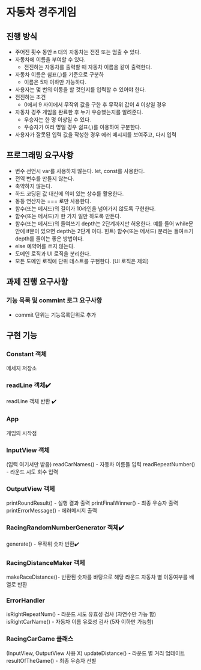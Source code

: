 # 자동차 경주게임

## 진행 방식

- 주어진 횟수 동안 n 대의 자동차는 전진 또는 멈출 수 있다.
- 자동차에 이름을 부여할 수 있다.
  - 전진하는 자동차를 출력할 때 자동차 이름을 같이 출력한다.
- 자동차 이름은 쉼표(,)를 기준으로 구분하
  - 이름은 5자 이하만 가능하다.
- 사용자는 몇 번의 이동을 할 것인지를 입력할 수 있어야 한다.
- 전진하는 조건
  - 0에서 9 사이에서 무작위 값을 구한 후 무작위 값이 4 이상일 경우
- 자동차 경주 게임을 완료한 후 누가 우승했는지를 알려준다.
  - 우승자는 한 명 이상일 수 있다.
  - 우승자가 여러 명일 경우 쉼표(,)를 이용하여 구분한다.
- 사용자가 잘못된 입력 값을 작성한 경우 에러 메시지를 보여주고, 다시 입력

## 프로그래밍 요구사항

- 변수 선언시 var를 사용하지 않는다. let, const를 사용한다.
- 전역 변수를 만들지 않는다.
- 축약하지 않는다.
- 하드 코딩된 값 대신에 의미 있는 상수를 활용한다.
- 동등 연산자는 === 로만 사용한다.
- 함수(또는 메서드)의 길이가 10라인을 넘어가지 않도록 구현한다.
- 함수(또는 메서드)가 한 가지 일만 하도록 만든다.
- 함수(또는 메서드)의 들여쓰기 depth는 2단계까지만 허용한다.
  예를 들어 while문 안에 if문이 있으면 depth는 2단계 이다.
  힌트) 함수(또는 메서드) 분리는 들여쓰기 depth를 줄이는 좋은 방법이다.
- else 예약어를 쓰지 않는다.
- 도메인 로직과 UI 로직을 분리한다.
- 모든 도메인 로직에 단위 테스트를 구현한다. (UI 로직은 제외)

## 과제 진행 요구사항

### 기능 목록 및 commint 로그 요구사항

- commit 단위는 기능목록단위로 추가

## 구현 기능

### Constant 객체
메세지 저장소
### readLine 객체✔️
readLine 객체 반환 ✔️

### App

게임의 시작점

### InputView 객체

(입력 여기서만 받음)
readCarNames() - 자동차 이름들 입력
readRepeatNumber() - 라운드 시도 회수 입력

### OutputView 객체

printRoundResult() - 실행 결과 출력
printFinalWinner() - 최종 우승자 출력
printErrorMessage() - 에러메시지 출력

### RacingRandomNumberGenerator 객체✔️

generate() - 무작위 숫자 반환✔️

### RacingDistanceMaker 객체

makeRaceDistance()- 반환된 숫자를 바탕으로 해당 라운드 자동차 별 이동여부를 배열로 반환

### ErrorHandler

isRightRepeatNum() - 라운드 시도 유효성 검사 (자연수만 가능 함)
isRightCarName() - 자동차 이름 유효성 검사 (5자 이하만 가능함)

### RacingCarGame 클래스

(InputView, OutputView 사용 X)
updateDistance() - 라운드 별 거리 업데이트
resultOfTheGame() - 최종 우승자 선별
